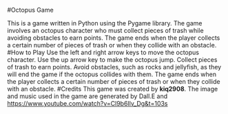 #Octopus Game

This is a game written in Python using the Pygame library. The game involves an octopus character who must collect pieces of trash while avoiding obstacles to earn points. The game ends when the player collects a certain number of pieces of trash or when they collide with an obstacle.
#How to Play
Use the left and right arrow keys to move the octopus character.
Use the up arrow key to make the octopus jump.
Collect pieces of trash to earn points.
Avoid obstacles, such as rocks and jellyfish, as they will end the game if the octopus collides with them.
The game ends when the player collects a certain number of pieces of trash or when they collide with an obstacle.
#Credits
This game was created by **kiq2908**. The image and music used in the game are generated by Dall.E and https://www.youtube.com/watch?v=Cl9b6Ilv_Dg&t=103s
